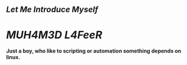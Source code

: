 ## ***Let Me Introduce Myself***

# ***MUH4M3D L4FeeR***

**Just a boy, who like to scripting or automation something 
depends on linux.**
